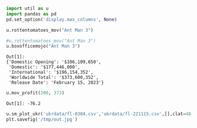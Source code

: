
```python
import util as u
import pandas as pd
pd.set_option('display.max_columns', None)
```






```python
u.rottentomatoes_mov("Ant Man 3")
```



```python
#u.rottentomatoes_mov("Ant Man 3")
u.boxofficemojo("Ant Man 3")
```

```text
Out[1]: 
{'Domestic Opening': '$106,109,650',
 'Domestic': '$177,446,000',
 'International': '$196,154,352',
 'Worldwide Total': '$373,600,352',
 'Release Date': 'February 15, 2023'}
```

```python
u.mov_profit(200, 373)
```

```text
Out[1]: -76.2
```
















```python
u.sm_plot_ukr('ukrdata/fl-0304.csv','ukrdata/fl-221115.csv',[],clat=48.5,clon=38,zoom=0.2)
plt.savefig('/tmp/out.jpg')
```










